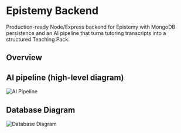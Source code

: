 # Epistemy Backend

Production-ready Node/Express backend for Epistemy with MongoDB persistence and an AI pipeline that turns tutoring transcripts into a structured Teaching Pack.

## Overview



## AI pipeline (high-level diagram)

![AI Pipeline](https://res.cloudinary.com/dwakiaafh/image/upload/v1756441896/epistemy_pipeline_sketchflow_v2_fhipzl.png)

## Database Diagram

![Database Diagram](https://res.cloudinary.com/dwakiaafh/image/upload/v1756617058/epistemy_flow_diagram_white_nyoj5d.png)


